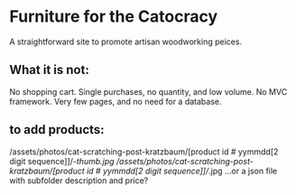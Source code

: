 # Furniture for the Catocracy
A straightforward site to promote artisan woodworking peices.

## What it is not:

No shopping cart. Single purchases, no quantity, and low volume.
No MVC framework. Very few pages, and no need for a database.

## to add products:
/assets/photos/cat-scratching-post-kratzbaum/[product id # yymmdd[2 digit sequence]]/*-thumb.jpg
/assets/photos/cat-scratching-post-kratzbaum/[product id # yymmdd[2 digit sequence]]/*.jpg
...or a json file with subfolder description and price?
